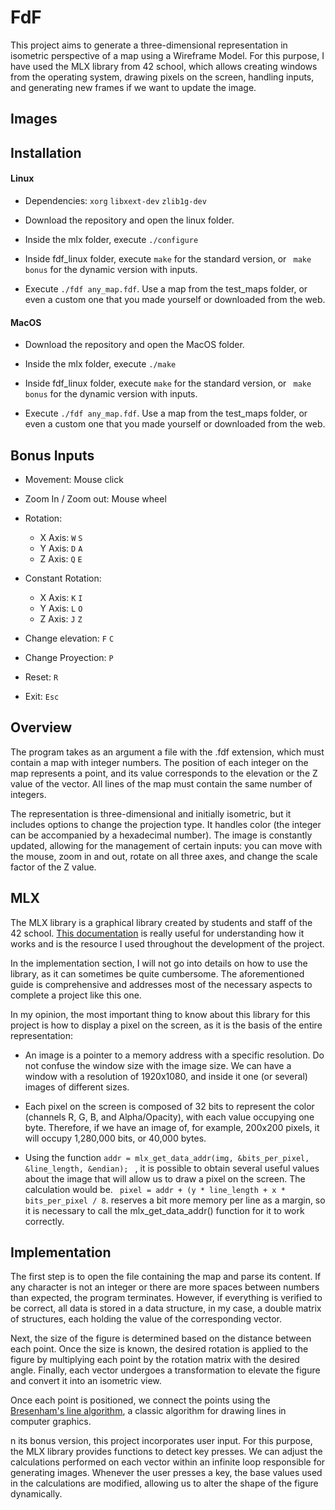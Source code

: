 # FdF

This project aims to generate a three-dimensional representation in isometric perspective of a map using a Wireframe Model. For this purpose, I have used the MLX library from 42 school, which allows creating windows from the operating system, drawing pixels on the screen, handling inputs, and generating new frames if we want to update the image.

## Images

## Installation

#### Linux

* Dependencies: ``` xorg ``` ``` libxext-dev ``` ``` zlib1g-dev ```

* Download the repository and open the linux folder.

* Inside the mlx folder, execute ``` ./configure ```

* Inside fdf_linux folder, execute ``` make ``` for the standard version, or ``` make bonus``` for the dynamic version with inputs.

* Execute ``` ./fdf any_map.fdf ```. Use a map from the test_maps folder, or even a custom one that you made yourself or downloaded from the web.

#### MacOS

* Download the repository and open the MacOS folder.

* Inside the mlx folder, execute ``` ./make ```

* Inside fdf_linux folder, execute ``` make ``` for the standard version, or ``` make bonus``` for the dynamic version with inputs.

* Execute ``` ./fdf any_map.fdf ```. Use a map from the test_maps folder, or even a custom one that you made yourself or downloaded from the web.

## Bonus Inputs

* Movement: Mouse click

* Zoom In / Zoom out: Mouse wheel

* Rotation:
    * X Axis: ``` W ``` ``` S ```
    * Y Axis: ``` D ``` ``` A ```
    * Z Axis: ``` Q ``` ``` E ```
* Constant Rotation:
    * X Axis: ``` K ``` ``` I ```
    * Y Axis: ``` L ``` ``` O ```
    * Z Axis: ``` J ``` ``` Z ```

* Change elevation: ``` F ``` ``` C ```
* Change Proyection: ``` P ```
* Reset: ``` R ```
* Exit: ``` Esc ```

## Overview

The program takes as an argument a file with the .fdf extension, which must contain a map with integer numbers. The position of each integer on the map represents a point, and its value corresponds to the elevation or the Z value of the vector. All lines of the map must contain the same number of integers.

The representation is three-dimensional and initially isometric, but it includes options to change the projection type. It handles color (the integer can be accompanied by a hexadecimal number). The image is constantly updated, allowing for the management of certain inputs: you can move with the mouse, zoom in and out, rotate on all three axes, and change the scale factor of the Z value.

## MLX

The MLX library is a graphical library created by students and staff of the 42 school. [This documentation](https://harm-smits.github.io/42docs/libs/minilibx/getting_started.html) is really useful for understanding how it works and is the resource I used throughout the development of the project.

In the implementation section, I will not go into details on how to use the library, as it can sometimes be quite cumbersome. The aforementioned guide is comprehensive and addresses most of the necessary aspects to complete a project like this one.

In my opinion, the most important thing to know about this library for this project is how to display a pixel on the screen, as it is the basis of the entire representation:

* An image is a pointer to a memory address with a specific resolution. Do not confuse the window size with the image size. We can have a window with a resolution of 1920x1080, and inside it one (or several) images of different sizes.

* Each pixel on the screen is composed of 32 bits to represent the color (channels R, G, B, and Alpha/Opacity), with each value occupying one byte. Therefore, if we have an image of, for example, 200x200 pixels, it will occupy 1,280,000 bits, or 40,000 bytes.

* Using the function ```addr = mlx_get_data_addr(img, &bits_per_pixel, &line_length, &endian); ``` , it is possible to obtain several useful values about the image that will allow us to draw a pixel on the screen. The calculation would be. ``` pixel = addr + (y * line_length + x * bits_per_pixel / 8```. reserves a bit more memory per line as a margin, so it is necessary to call the mlx_get_data_addr() function for it to work correctly.

## Implementation

The first step is to open the file containing the map and parse its content. If any character is not an integer or there are more spaces between numbers than expected, the program terminates. However, if everything is verified to be correct, all data is stored in a data structure, in my case, a double matrix of structures, each holding the value of the corresponding vector.

Next, the size of the figure is determined based on the distance between each point. Once the size is known, the desired rotation is applied to the figure by multiplying each point by the rotation matrix with the desired angle. Finally, each vector undergoes a transformation to elevate the figure and convert it into an isometric view.

Once each point is positioned, we connect the points using the [Bresenham's line algorithm](https://en.wikipedia.org/wiki/Bresenham%27s_line_algorithm), a classic algorithm for drawing lines in computer graphics.

n its bonus version, this project incorporates user input. For this purpose, the MLX library provides functions to detect key presses. We can adjust the calculations performed on each vector within an infinite loop responsible for generating images. Whenever the user presses a key, the base values used in the calculations are modified, allowing us to alter the shape of the figure dynamically.
